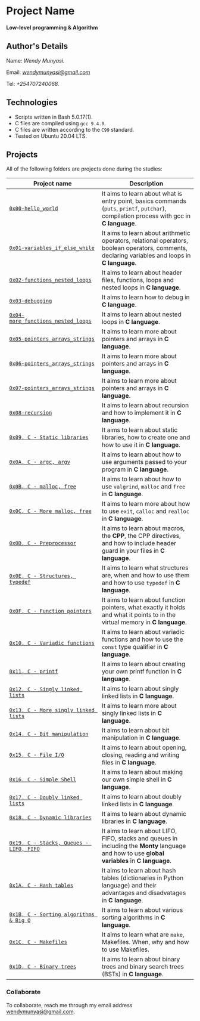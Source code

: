 # Project Name
**Low-level programming & Algorithm**

## Author's Details
Name: *Wendy Munyasi.*

Email: *wendymunyasi@gmail.com*

Tel: *+254707240068.*

## Technologies
* Scripts written in Bash 5.0.17(1).
* C files are compiled using `gcc 9.4.0`.
* C files are written according to the `C99` standard.
* Tested on Ubuntu 20.04 LTS.

## Projects
All of the following folders are projects done during the studies:

| Project name | Description |
| ------------ | ----------- |
| [`0x00-hello_world`](https://github.com/wendymunyasi/alx-low_level_programming/tree/master/0x00-hello_world) | It aims to learn about what is entry point, basics commands (`puts`, `printf`, `putchar`), compilation process with gcc in **C language**.|
| [`0x01-variables_if_else_while`](https://github.com/wendymunyasi/alx-low_level_programming/tree/master/0x01-variables_if_else_while) | It aims to learn about arithmetic operators, relational operators, boolean operators, comments, declaring variables and loops in **C language**.|
| [`0x02-functions_nested_loops`](https://github.com/wendymunyasi/alx-low_level_programming/tree/master/0x02-functions_nested_loops) | It aims to learn about header files, functions, loops and nested loops in **C language**.|
| [`0x03-debugging`](https://github.com/wendymunyasi/alx-low_level_programming/tree/master/0x03-debugging) | It aims to learn how to debug in **C language**.|
| [`0x04-more_functions_nested_loops`](https://github.com/wendymunyasi/alx-low_level_programming/tree/master/0x04-more_functions_nested_loops) | It aims to learn about nested loops in **C language**.|
| [`0x05-pointers_arrays_strings`](https://github.com/wendymunyasi/alx-low_level_programming/tree/master/0x05-pointers_arrays_strings) | It aims to learn more about pointers and arrays in **C language**.|
| [`0x06-pointers_arrays_strings`](https://github.com/wendymunyasi/alx-low_level_programming/tree/master/0x06-pointers_arrays_strings) | It aims to learn more about pointers and arrays in **C language**.|
| [`0x07-pointers_arrays_strings`](https://github.com/wendymunyasi/alx-low_level_programming/tree/master/0x07-pointers_arrays_strings) | It aims to learn more about pointers and arrays in **C language**.|
| [`0x08-recursion`](https://github.com/wendymunyasi/alx-low_level_programming/tree/master/0x08-recursion) | It aims to learn about recursion and how to implement it in **C language**.|
| [`0x09. C - Static libraries`](https://github.com/wendymunyasi/alx-low_level_programming/tree/master/0x09-static_libraries) | It aims to learn about static libraries, how to create one and how to use it in **C language**.|
| [`0x0A. C - argc, argv`](https://github.com/wendymunyasi/alx-low_level_programming/tree/master/0x0A-argc_argv) | It aims to learn about how to use arguments passed to your program in **C language**.|
| [`0x0B. C - malloc, free`](https://github.com/wendymunyasi/alx-low_level_programming/tree/master/0x0B-malloc_free) | It aims to learn about how to use `valgrind`, `malloc` and `free` in **C language**.|
| [`0x0C. C - More malloc, free`](https://github.com/wendymunyasi/alx-low_level_programming/tree/master/0x0C-more_malloc_free) | It aims to learn more about how to use `exit`, `calloc` and `realloc` in **C language**.|
| [`0x0D. C - Preprocessor`](https://github.com/wendymunyasi/alx-low_level_programming/tree/master/0x0D-preprocessor) | It aims to learn about macros, the **CPP**, the CPP directives, and how to include header guard in your files in **C language**.|
| [`0x0E. C - Structures, typedef`](https://github.com/wendymunyasi/alx-low_level_programming/tree/master/0x0E-structures_typedef) | It aims to learn what structures are, when and how to use them and how to use `typedef` in **C language**.|
| [`0x0F. C - Function pointers`](https://github.com/wendymunyasi/alx-low_level_programming/tree/master/0x0F-function_pointers) | It aims to learn about function pointers, what exactly it holds and what it points to in the virtual memory in **C language**.|
| [`0x10. C - Variadic functions`](https://github.com/wendymunyasi/alx-low_level_programming/tree/master/0x10-variadic_functions) | It aims to learn about variadic functions and how to use the `const` type qualifier in **C language**.|
| [`0x11. C - printf`](https://github.com/wendymunyasi/printf) | It aims to learn about creating your own printf function in **C language**.|
| [`0x12. C - Singly linked lists`](https://github.com/wendymunyasi/alx-low_level_programming/tree/master/0x12-singly_linked_lists) | It aims to learn about singly linked lists in **C language**.|
| [`0x13. C - More singly linked lists`](https://github.com/wendymunyasi/alx-low_level_programming/tree/master/0x13-more_singly_linked_lists) | It aims to learn more about singly linked lists in **C language**.|
| [`0x14. C - Bit manipulation`](https://github.com/wendymunyasi/alx-low_level_programming/tree/master/0x14-bit_manipulation) | It aims to learn about bit manipulation in **C language**.|
| [`0x15. C - File I/O`](https://github.com/wendymunyasi/alx-low_level_programming/tree/master/0x15-file_io) | It aims to learn about opening, closing, reading and writing files in **C language**.|
| [`0x16. C - Simple Shell`](https://github.com/Kennie-Simz/simple_shell/tree/394c4fb9620ce8e97e52035e0d6cf96fc36c971b) | It aims to learn about making our own simple shell in **C language**.|
| [`0x17. C - Doubly linked lists`](https://github.com/wendymunyasi/alx-low_level_programming/tree/master/0x15-file_io) | It aims to learn about doubly linked lists in **C language**.|
| [`0x18. C - Dynamic libraries`](https://github.com/wendymunyasi/alx-low_level_programming/tree/master/0x18-dynamic_libraries) | It aims to learn about dynamic libraries in **C language**.|
| [`0x19. C - Stacks, Queues - LIFO, FIFO`](https://github.com/wendymunyasi/monty) | It aims to learn about LIFO, FIFO, stacks and queues in including the **Monty** language and how to use **global variables** in **C language**.|
| [`0x1A. C - Hash tables`](https://github.com/wendymunyasi/alx-low_level_programming/tree/master/0x1A-hash_tables) | It aims to learn about hash tables (dictionaries in Python language) and their advantages and disadvatages in **C language**.|
| [`0x1B. C - Sorting algorithms & Big O`](https://github.com/martinmulwa/sorting_algorithms) | It aims to learn about various sorting algorithms in **C language**.|
| [`0x1C. C - Makefiles`](https://github.com/wendymunyasi/alx-low_level_programming/tree/master/0x1C-makefiles) | It aims to learn what are `make`, Makefiles. When, why and how to use Makefiles.|
| [`0x1D. C - Binary trees`](https://github.com/wendymunyasi/binary_trees) | It aims to learn about binary trees and binary search trees (BSTs) in **C language**.|


### Collaborate

To collaborate, reach me through my email address wendymunyasi@gmail.com.
